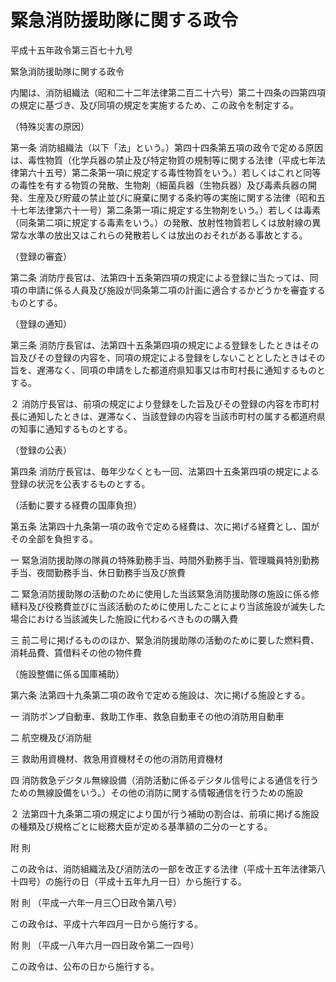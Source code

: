 # 緊急消防援助隊に関する政令

平成十五年政令第三百七十九号

緊急消防援助隊に関する政令

内閣は、消防組織法（昭和二十二年法律第二百二十六号）第二十四条の四第四項の規定に基づき、及び同項の規定を実施するため、この政令を制定する。

（特殊災害の原因）

第一条 消防組織法（以下「法」という。）第四十四条第五項の政令で定める原因は、毒性物質（化学兵器の禁止及び特定物質の規制等に関する法律（平成七年法律第六十五号）第二条第一項に規定する毒性物質をいう。）若しくはこれと同等の毒性を有する物質の発散、生物剤（細菌兵器（生物兵器）及び毒素兵器の開発、生産及び貯蔵の禁止並びに廃棄に関する条約等の実施に関する法律（昭和五十七年法律第六十一号）第二条第一項に規定する生物剤をいう。）若しくは毒素（同条第二項に規定する毒素をいう。）の発散、放射性物質若しくは放射線の異常な水準の放出又はこれらの発散若しくは放出のおそれがある事故とする。

（登録の審査）

第二条 消防庁長官は、法第四十五条第四項の規定による登録に当たっては、同項の申請に係る人員及び施設が同条第二項の計画に適合するかどうかを審査するものとする。

（登録の通知）

第三条 消防庁長官は、法第四十五条第四項の規定による登録をしたときはその旨及びその登録の内容を、同項の規定による登録をしないこととしたときはその旨を、遅滞なく、同項の申請をした都道府県知事又は市町村長に通知するものとする。

２ 消防庁長官は、前項の規定により登録をした旨及びその登録の内容を市町村長に通知したときは、遅滞なく、当該登録の内容を当該市町村の属する都道府県の知事に通知するものとする。

（登録の公表）

第四条 消防庁長官は、毎年少なくとも一回、法第四十五条第四項の規定による登録の状況を公表するものとする。

（活動に要する経費の国庫負担）

第五条 法第四十九条第一項の政令で定める経費は、次に掲げる経費とし、国がその全部を負担する。

一 緊急消防援助隊の隊員の特殊勤務手当、時間外勤務手当、管理職員特別勤務手当、夜間勤務手当、休日勤務手当及び旅費

二 緊急消防援助隊の活動のために使用した当該緊急消防援助隊の施設に係る修繕料及び役務費並びに当該活動のために使用したことにより当該施設が滅失した場合における当該滅失した施設に代わるべきものの購入費

三 前二号に掲げるもののほか、緊急消防援助隊の活動のために要した燃料費、消耗品費、賃借料その他の物件費

（施設整備に係る国庫補助）

第六条 法第四十九条第二項の政令で定める施設は、次に掲げる施設とする。

一 消防ポンプ自動車、救助工作車、救急自動車その他の消防用自動車

二 航空機及び消防艇

三 救助用資機材、救急用資機材その他の消防用資機材

四 消防救急デジタル無線設備（消防活動に係るデジタル信号による通信を行うための無線設備をいう。）その他の消防に関する情報通信を行うための施設

２ 法第四十九条第二項の規定により国が行う補助の割合は、前項に掲げる施設の種類及び規格ごとに総務大臣が定める基準額の二分の一とする。

附 則

この政令は、消防組織法及び消防法の一部を改正する法律（平成十五年法律第八十四号）の施行の日（平成十五年九月一日）から施行する。

附 則 （平成一六年一月三〇日政令第八号）

この政令は、平成十六年四月一日から施行する。

附 則 （平成一八年六月一四日政令第二一四号）

この政令は、公布の日から施行する。
